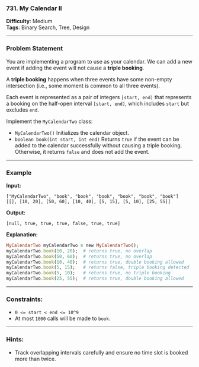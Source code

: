 ### 731. My Calendar II

**Difficulty**: Medium  
**Tags**: Binary Search, Tree, Design

---

### Problem Statement

You are implementing a program to use as your calendar. We can add a new event if adding the event will not cause a **triple booking**.

A **triple booking** happens when three events have some non-empty intersection (i.e., some moment is common to all three events).

Each event is represented as a pair of integers `[start, end)` that represents a booking on the half-open interval `[start, end)`, which includes `start` but excludes `end`.

Implement the `MyCalendarTwo` class:

- `MyCalendarTwo()` Initializes the calendar object.
- `boolean book(int start, int end)` Returns `true` if the event can be added to the calendar successfully without causing a triple booking. Otherwise, it returns `false` and does not add the event.

---

### Example

**Input:**

``` 
["MyCalendarTwo", "book", "book", "book", "book", "book", "book"]
[[], [10, 20], [50, 60], [10, 40], [5, 15], [5, 10], [25, 55]]
```

**Output:**

```
[null, true, true, true, false, true, true]
```

**Explanation:**

```ruby
MyCalendarTwo myCalendarTwo = new MyCalendarTwo();
myCalendarTwo.book(10, 20);  # returns true, no overlap
myCalendarTwo.book(50, 60);  # returns true, no overlap
myCalendarTwo.book(10, 40);  # returns true, double booking allowed
myCalendarTwo.book(5, 15);   # returns false, triple booking detected
myCalendarTwo.book(5, 10);   # returns true, no triple booking
myCalendarTwo.book(25, 55);  # returns true, double booking allowed
```

---

### Constraints:

- `0 <= start < end <= 10^9`
- At most `1000` calls will be made to `book`.

---

### Hints:

- Track overlapping intervals carefully and ensure no time slot is booked more than twice.
